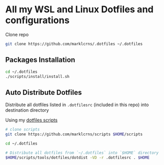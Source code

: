 # All my WSL and Linux Dotfiles and configurations

Clone repo

```bash
git clone https://github.com/marklcrns/.dotfiles ~/.dotfiles
```

## Packages Installation

```bash
cd ~/.dotfiles
./scripts/install/install.sh
```

## Auto Distribute Dotfiles

Distribute all dotfiles listed in `.dotfilesrc` (included in this repo) into
destination directory

Using my [dotfiles scripts](https://github.com/marklcrns/scripts/tree/master/tools/dotfiles)

```bash
# clone scripts
git clone https://github.com/marklcrns/scripts $HOME/scripts

cd ~/.dotfiles

# Distribute all dotfiles from `~/.dotfiles` into `$HOME` directory
$HOME/scripts/tools/dotfiles/dotdist -VD -r .dotfilesrc . $HOME
```


